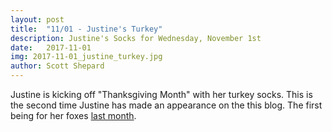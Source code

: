 ```yaml
---
layout: post
title:  "11/01 - Justine's Turkey"
description: Justine's Socks for Wednesday, November 1st
date:   2017-11-01
img: 2017-11-01_justine_turkey.jpg
author: Scott Shepard
---
```


Justine is kicking off "Thanksgiving Month" with her turkey socks. This is the 
second time Justine has made an appearance on the this blog. The first being 
for her foxes [last month](/justine-foxes/).
